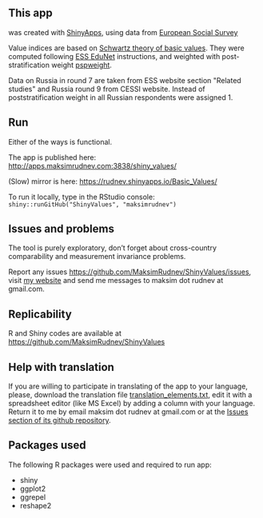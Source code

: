 ## This app

was created with [ShinyApps](https://shinyapps.io/), using data from 
 [European Social Survey](http://www.europeansocialsurvey.org/data/)

Value indices are based on [Schwartz theory of basic values](https://pdfs.semanticscholar.org/dc49/e27d0ed890cd3ed2e80ca0b0107207f12a64.pdf). They were computed following [ESS EduNet](http://essedunet.nsd.uib.no/cms/topics/1/) instructions, and weighted with post-stratification weight [pspweight](http://www.europeansocialsurvey.org/methodology/ess_methodology/data_processing_archiving/weighting.html).


Data on Russia in round 7 are taken from ESS website section "Related studies" and Russia round 9 from CESSI website. Instead of poststratification weight in all Russian respondents were assigned 1. 

## Run

Either of the ways is functional.

The app is published here: http://apps.maksimrudnev.com:3838/shiny_values/

(Slow) mirror is here: https://rudnev.shinyapps.io/Basic_Values/

To run it locally, type in the RStudio console: `shiny::runGitHub("ShinyValues", "maksimrudnev")`


## Issues and problems

The tool is purely exploratory, don’t forget about cross-country comparability and measurement invariance problems. 

Report any issues https://github.com/MaksimRudnev/ShinyValues/issues, visit [my website](http://www.maksimrudnev.com) and send me messages to maksim dot rudnev at gmail.com.

## Replicability

R and Shiny codes are available at https://github.com/MaksimRudnev/ShinyValues

## Help with translation

If you are willing to participate in translating of the app to your language, please, download the translation file [translation_elements.txt](https://github.com/MaksimRudnev/ShinyValues/blob/master/data/translation_elements.txt), edit it with a spreadsheet editor (like MS Excel) by adding a column with your language. Return it to me by email maksim dot rudnev at gmail.com or at the [Issues section of its github repository](https://github.com/MaksimRudnev/ShinyValues/issues).


## Packages used

The following R packages were used and required to run app:

- shiny
- ggplot2
- ggrepel
- reshape2

<!-- 
- stringr
- maps
- sf
- readr 
-->


